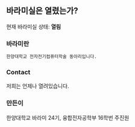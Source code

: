 ## 바라미실은 열렸는가?

현재 바라미실 상태: **열림**

### 바라미란

```markdown
한양대학교 전자전기컴퓨터학술 동아리입니다.
```

### Contact

저희는 언제나 열려있습니다.

### 만든이

한양대학교 바라미 24기, 융합전자공학부 16학번 주진원
